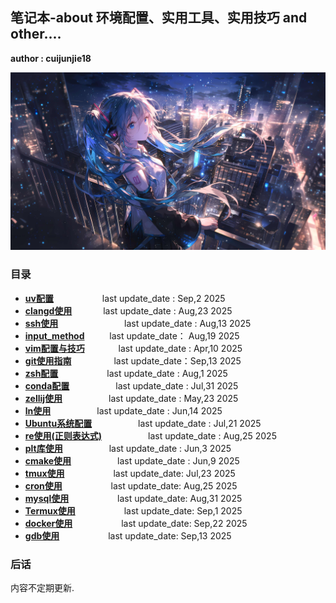 ## 笔记本-about 环境配置、实用工具、实用技巧 and other....

**author : cuijunjie18**

![初音未来](background/blue_girl.png)

### 目录

- **[uv配置](uv/readme.md)**        &emsp;&emsp;&emsp;&emsp;&emsp;    last update_date : Sep,2 2025
- **[clangd使用](clangd/readme.md)**    &emsp;&emsp;&emsp;    last update_date : Aug,23 2025
- **[ssh使用](ssh/readme.md)**            &emsp;&emsp;&emsp;&emsp;&emsp;&emsp;&emsp;   last update_date : Aug,13 2025
- **[input_method](input_method/readme.md)**  &emsp; &emsp; last update_date： Aug,19 2025
- **[vim配置与技巧](vim/readme.md)**   &emsp;&emsp; &emsp;     last update_date : Apr,10 2025
- **[git使用指南](git/readme.md)** &emsp;&emsp; &emsp;&emsp; last update_date：Sep,13 2025
- **[zsh配置](zsh/readme.md)**     &emsp;&emsp;&emsp;&emsp;&emsp; last update_date : Aug,1 2025
- **[conda配置](conda/readme.md)** &emsp;&emsp;&emsp;&emsp;&emsp;last update_date : Jul,31 2025
- **[zellij使用](zellij/readme.md)** &emsp;&emsp;&emsp;&emsp;&emsp;last update_date : May,23 2025
- **[ln使用](ln/readme.md)** &emsp;&emsp;&emsp;&emsp;&emsp;last update_date : Jun,14 2025
- **[Ubuntu系统配置](Ubuntu/readme.md)** &emsp;&emsp;&emsp;&emsp;&emsp;last update_date : Jul,21 2025
- **[re使用(正则表达式)](re/readme.md)** &emsp;&emsp;&emsp;&emsp;&emsp;last update_date : Aug,25 2025
- **[plt库使用](plt/readme.md)** &emsp;&emsp;&emsp;&emsp;&emsp;last update_date : Jun,3 2025
- **[cmake使用](cmake/readme.md)**  &emsp;&emsp;&emsp;&emsp;&emsp;last update_date : Jun,9 2025  
- **[tmux使用](tmux/readme.md)** &emsp;&emsp;&emsp;&emsp;&emsp; last update_date: Jul,23 2025
- **[cron使用](cron/readme.md)** &emsp;&emsp;&emsp;&emsp;&emsp; last update_date: Aug,25 2025
- **[mysql使用](mysql/readme.md)** &emsp;&emsp;&emsp;&emsp;&emsp; last update_date: Aug,31 2025
- **[Termux使用](termux/readme.md)** &emsp;&emsp;&emsp;&emsp;&emsp; last update_date: Sep,1 2025
- **[docker使用](docker/readme.md)** &emsp;&emsp;&emsp;&emsp;&emsp; last update_date: Sep,22 2025
- **[gdb使用](gdb/readme.md)** &emsp;&emsp;&emsp;&emsp;&emsp; last update_date: Sep,13 2025

### 后话

内容不定期更新.